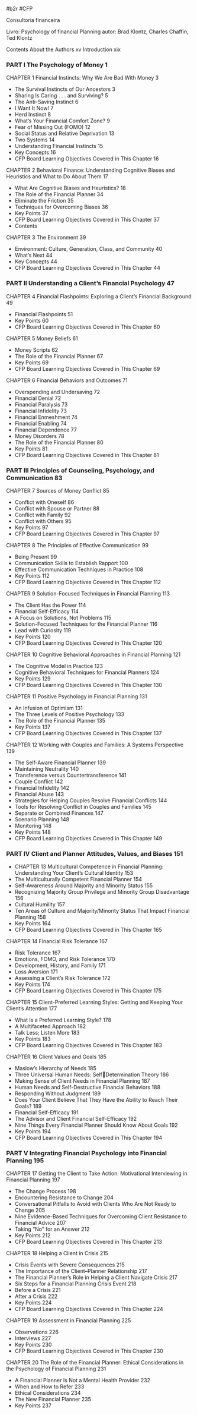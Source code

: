  
 
 #b2r #CFP 

Consultoria financeira

Livro: Psychology of financial Planning
autor: Brad Klontz, Charles Chaffin, Ted Klontz

Contents
About the Authors xv
Introduction xix

### PART I The Psychology of Money 1

CHAPTER 1 Financial Instincts: Why We Are Bad With Money 3
- The Survival Instincts of Our Ancestors 3
- Sharing Is Caring . . . and Surviving? 5
- The Anti-Saving Instinct 6
- I Want It Now! 7
- Herd Instinct 8
- What’s Your Financial Comfort Zone? 9
- Fear of Missing Out (FOMO) 12
- Social Status and Relative Deprivation 13
- Two Systems 14
- Understanding Financial Instincts 15
- Key Concepts 16
- CFP Board Learning Objectives Covered in This Chapter 16

CHAPTER 2 Behavioral Finance: Understanding Cognitive Biases and Heuristics and What to Do About Them 17
- What Are Cognitive Biases and Heuristics? 18
- The Role of the Financial Planner 34
- Eliminate the Friction 35
- Techniques for Overcoming Biases 36
- Key Points 37
- CFP Board Learning Objectives Covered in This  Chapter 37
- Contents

CHAPTER 3 The Environment 39
- Environment: Culture, Generation, Class, and Community 40
- What’s Next 44
- Key Concepts 44
- CFP Board Learning Objectives Covered in This Chapter 44

### PART II Understanding a Client’s Financial Psychology 47

CHAPTER 4 Financial Flashpoints: Exploring a Client’s Financial Background 49
- Financial Flashpoints 51
- Key Points 60
- CFP Board Learning Objectives Covered in This Chapter 60

CHAPTER 5 Money Beliefs 61
- Money Scripts 62
- The Role of the Financial Planner 67
- Key Points 69
- CFP Board Learning Objectives Covered in This Chapter 69

CHAPTER 6 Financial Behaviors and Outcomes 71
- Overspending and Undersaving 72
- Financial Denial 72
- Financial Paralysis 73
- Financial Infidelity 73
- Financial Enmeshment 74
- Financial Enabling 74
- Financial Dependence 77
- Money Disorders 78
- The Role of the Financial Planner 80
- Key Points 81
- CFP Board Learning Objectives Covered in This Chapter 81

### PART III Principles of Counseling, Psychology, and Communication 83

CHAPTER 7 Sources of Money Conflict 85
- Conflict with Oneself 86
- Conflict with Spouse or Partner 88
- Conflict with Family 92
- Conflict with Others 95
- Key Points 97
- CFP Board Learning Objectives Covered in This Chapter 97

CHAPTER 8 The Principles of Effective Communication 99
- Being Present 99
- Communication Skills to Establish Rapport 100
- Effective Communication Techniques in Practice 108
- Key Points 112
- CFP Board Learning Objectives Covered in This Chapter 112

CHAPTER 9 Solution-Focused Techniques in Financial Planning 113
- The Client Has the Power 114
- Financial Self-Efficacy 114
- A Focus on Solutions, Not Problems 115
- Solution-Focused Techniques for the Financial Planner 116
- Lead with Curiosity 119
- Key Points 120
- CFP Board Learning Objectives Covered in This Chapter 120

CHAPTER 10 Cognitive Behavioral Approaches in Financial Planning 121
- The Cognitive Model in Practice 123
- Cognitive Behavioral Techniques for Financial Planners 124
- Key Points 129
- CFP Board Learning Objectives Covered in This Chapter 130

CHAPTER 11 Positive Psychology in Financial Planning 131
- An Infusion of Optimism 131
- The Three Levels of Positive Psychology 133
- The Role of the Financial Planner 135
- Key Points 137
- CFP Board Learning Objectives Covered in This Chapter 137

CHAPTER 12 Working with Couples and Families: A Systems Perspective 139
- The Self-Aware Financial Planner 139
- Maintaining Neutrality 140
- Transference versus Countertransference 141
- Couple Conflict 142
- Financial Infidelity 142
- Financial Abuse 143
- Strategies for Helping Couples Resolve Financial Conflicts 144
- Tools for Resolving Conflict in Couples and Families 145
- Separate or Combined Finances 147
- Scenario Planning 148
- Monitoring 148
- Key Points 148
- CFP Board Learning Objectives Covered in This Chapter 149

### PART IV Client and Planner Attitudes, Values, and Biases 151
- CHAPTER 13 Multicultural Competence in Financial Planning: Understanding Your Client’s Cultural Identity 153
- The Multiculturally Competent Financial Planner 154
- Self-Awareness Around Majority and Minority Status 155
- Recognizing Majority Group Privilege and Minority Group Disadvantage 156
- Cultural Humility 157
- Ten Areas of Culture and Majority/Minority Status That Impact Financial Planning 158
- Key Points 164
- CFP Board Learning Objectives Covered in This Chapter 165

CHAPTER 14 Financial Risk Tolerance 167
- Risk Tolerance 167
- Emotions, FOMO, and Risk Tolerance 170
- Development, History, and Family 171
- Loss Aversion 171
- Assessing a Client’s Risk Tolerance 172
- Key Points 174
- CFP Board Learning Objectives Covered in This Chapter 175


CHAPTER 15 Client-Preferred Learning Styles: Getting and  Keeping Your Client’s Attention 177
- What Is a Preferred Learning Style? 178
- A Multifaceted Approach 182
- Talk Less; Listen More 183
- Key Points 183
- CFP Board Learning Objectives Covered in This Chapter 183

CHAPTER 16 Client Values and Goals 185
- Maslow’s Hierarchy of Needs 185
- Three Universal Human Needs: SelfDetermination Theory 186
- Making Sense of Client Needs in Financial Planning 187
- Human Needs and Self-Destructive Financial Behaviors 188
- Responding Without Judgment 189
- Does Your Client Believe That They Have the Ability to Reach Their Goals? 189
- Financial Self-Efficacy 191
- The Advisor and Client Financial Self-Efficacy 192
- Nine Things Every Financial Planner Should Know About Goals 192
- Key Points 194
- CFP Board Learning Objectives Covered in This Chapter 194


### PART V Integrating Financial Psychology into Financial Planning 195

CHAPTER 17 Getting the Client to Take Action: Motivational Interviewing in Financial Planning 197
- The Change Process 198
- Encountering Resistance to Change 204
- Conversational Pitfalls to Avoid with Clients Who Are Not Ready to Change 205
- Nine Evidence-Based Techniques for Overcoming Client Resistance to Financial Advice 207
- Taking “No” for an Answer 212
- Key Points 212
- CFP Board Learning Objectives Covered in This Chapter 213

CHAPTER 18 Helping a Client in Crisis 215
- Crisis Events with Severe Consequences 215
- The Importance of the Client–Planner Relationship 217
- The Financial Planner’s Role in Helping a Client Navigate Crisis 217
- Six Steps for a Financial Planning Crisis Event 218
- Before a Crisis 221
- After a Crisis 222
- Key Points 224
- CFP Board Learning Objectives Covered in This Chapter 224

CHAPTER 19 Assessment in Financial Planning 225
- Observations 226
- Interviews 227
- Key Points 230
- CFP Board Learning Objectives Covered in This Chapter 230


CHAPTER 20 The Role of the Financial Planner: Ethical Considerations in the Psychology of Financial Planning 231
- A Financial Planner Is Not a Mental Health Provider 232
- When and How to Refer 233
- Ethical Considerations 234
- The New Financial Planner 235
- Key Points 237

